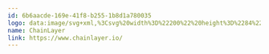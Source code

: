 ```yaml
---
id: 6b6aacde-169e-41f8-b255-1b8d1a780035
logo: data:image/svg+xml,%3Csvg%20width%3D%22200%22%20height%3D%2284%22%20viewBox%3D%220%200%20200%2084%22%20fill%3D%22none%22%20xmlns%3D%22http%3A%2F%2Fwww.w3.org%2F2000%2Fsvg%22%3E%0A%3Cpath%20opacity%3D%220.3%22%20d%3D%22M58.1709%2041.9082L51.7511%2045.7601L58.1709%2049.7954L64.7742%2045.7601L58.1709%2041.9082Z%22%20fill%3D%22%237A8AA0%22%2F%3E%0A%3Cpath%20opacity%3D%220.6%22%20d%3D%22M58.1711%2038.4229L51.7513%2042.2748L58.1711%2046.3101L64.7744%2042.2748L58.1711%2038.4229Z%22%20fill%3D%22%237A8AA0%22%2F%3E%0A%3Cpath%20opacity%3D%220.8%22%20d%3D%22M58.1711%2034.9388L51.7513%2038.7907L58.1711%2042.826L64.7744%2038.7907L58.1711%2034.9388Z%22%20fill%3D%22%237A8AA0%22%2F%3E%0A%3Cpath%20d%3D%22M44.9644%2032.9205L58.1709%2025.2167L71.5609%2032.9205L65.8747%2036.2221L58.1709%2031.6365L50.2837%2036.2221L44.9644%2032.9205Z%22%20fill%3D%22%237A8AA0%22%2F%3E%0A%3Cpath%20d%3D%22M43.1302%2051.0794V35.4884L48.8163%2038.7901V47.9612L56.5201%2052.3634V58.7832L43.1302%2051.0794Z%22%20fill%3D%22%237A8AA0%22%2F%3E%0A%3Cpath%20d%3D%22M73.3951%2035.4885V51.0795L60.0052%2058.7833V52.3635L67.709%2047.9613V38.7901L73.3951%2035.4885Z%22%20fill%3D%22%237A8AA0%22%2F%3E%0A%3Cpath%20d%3D%22M109.219%2040.3969V47.5672H110.893V40.3969H109.219Z%22%20fill%3D%22%237A8AA0%22%2F%3E%0A%3Cpath%20d%3D%22M109.247%2038.6282C109.437%2038.7914%20109.7%2038.8731%20110.036%2038.8731C110.371%2038.8731%20110.634%2038.7824%20110.825%2038.6009C111.015%2038.4195%20111.111%2038.1882%20111.111%2037.907C111.111%2037.5896%20111.015%2037.3492%20110.825%2037.1859C110.643%2037.0136%20110.38%2036.9274%20110.036%2036.9274C109.709%2036.9274%20109.451%2037.0181%20109.26%2037.1995C109.07%2037.381%20108.974%2037.6168%20108.974%2037.907C108.974%2038.2154%20109.065%2038.4558%20109.247%2038.6282Z%22%20fill%3D%22%237A8AA0%22%2F%3E%0A%3Cpath%20d%3D%22M92.4978%2037.4989V47.5672H94.1713V43.2405C94.1713%2043.0228%2094.2121%2042.8233%2094.2938%2042.6419C94.3845%2042.4605%2094.5024%2042.3017%2094.6475%2042.1657C94.8017%2042.0205%2094.9786%2041.9117%2095.1782%2041.8391C95.3868%2041.7575%2095.6135%2041.7167%2095.8584%2041.7167C96.1578%2041.7076%2096.4117%2041.762%2096.6204%2041.8799C96.829%2041.9888%2096.9832%2042.1657%2097.083%2042.4106C97.1827%2042.6464%2097.2326%2042.9457%2097.2326%2043.3085V47.5672H98.9061V43.1861C98.9061%2042.533%2098.8109%2041.9888%2098.6204%2041.5534C98.439%2041.118%2098.1624%2040.7915%2097.7905%2040.5738C97.4276%2040.3561%2096.9741%2040.2472%2096.4299%2040.2472C96.0489%2040.2472%2095.677%2040.3289%2095.3142%2040.4921C94.9514%2040.6554%2094.6385%2040.8731%2094.3754%2041.1452C94.2947%2041.2259%2094.2222%2041.3096%2094.1577%2041.3962V37.4989H92.4978Z%22%20fill%3D%22%237A8AA0%22%2F%3E%0A%3Cpath%20d%3D%22M85.8908%2047.3495C86.4622%2047.5853%2087.0926%2047.7032%2087.782%2047.7032C88.2264%2047.7032%2088.6709%2047.6488%2089.1154%2047.54C89.5689%2047.422%2089.9771%2047.2633%2090.3399%2047.0638C90.7027%2046.8642%2090.993%2046.642%2091.2106%2046.3971L90.3399%2044.9957C90.1403%2045.1952%2089.9181%2045.3721%2089.6732%2045.5263C89.4374%2045.6714%2089.1788%2045.7848%2088.8977%2045.8664C88.6165%2045.9481%2088.3262%2045.9889%2088.0269%2045.9889C87.5643%2045.9889%2087.138%2045.9163%2086.7479%2045.7712C86.367%2045.617%2086.0359%2045.3993%2085.7547%2045.1181C85.4826%2044.8369%2085.2694%2044.5013%2085.1152%2044.1113C84.9701%2043.7213%2084.8976%2043.2859%2084.8976%2042.8051C84.8976%2042.3335%2084.9747%2041.9072%2085.1289%2041.5262C85.2831%2041.1362%2085.4917%2040.8005%2085.7547%2040.5194C86.0268%2040.2382%2086.3443%2040.0205%2086.7071%2039.8663C87.079%2039.7121%2087.4736%2039.635%2087.8908%2039.635C88.172%2039.635%2088.4441%2039.6803%2088.7072%2039.771C88.9793%2039.8527%2089.2378%2039.9797%2089.4827%2040.152C89.7367%2040.3153%2089.9816%2040.5194%2090.2174%2040.7643L91.3467%2039.5261C91.1018%2039.2087%2090.7979%2038.932%2090.4351%2038.6962C90.0723%2038.4513%2089.6732%2038.2608%2089.2378%2038.1247C88.8024%2037.9887%2088.3534%2037.9207%2087.8908%2037.9207C87.2105%2037.9207%2086.5801%2038.0431%2085.9996%2038.288C85.4191%2038.5329%2084.9112%2038.8776%2084.4758%2039.3221C84.0404%2039.7665%2083.7002%2040.2835%2083.4553%2040.8731C83.2104%2041.4627%2083.088%2042.1022%2083.088%2042.7915C83.088%2043.5081%2083.2014%2044.1702%2083.4281%2044.778C83.664%2045.3766%2083.9905%2045.8982%2084.4077%2046.3426C84.825%2046.778%2085.3193%2047.1136%2085.8908%2047.3495Z%22%20fill%3D%22%237A8AA0%22%2F%3E%0A%3Cpath%20fill-rule%3D%22evenodd%22%20clip-rule%3D%22evenodd%22%20d%3D%22M103.252%2047.7032C102.662%2047.7032%20102.127%2047.54%20101.646%2047.2134C101.165%2046.8869%20100.78%2046.4424%20100.49%2045.88C100.199%2045.3177%20100.054%2044.6782%20100.054%2043.9616C100.054%2043.2451%20100.199%2042.6056%20100.49%2042.0432C100.78%2041.4808%20101.174%2041.0409%20101.673%2040.7234C102.172%2040.406%20102.735%2040.2472%20103.36%2040.2472C103.723%2040.2472%20104.054%2040.3017%20104.354%2040.4105C104.653%2040.5103%20104.916%2040.6554%20105.143%2040.8459C105.342%2041.0134%20105.51%2041.2018%20105.646%2041.4113V40.3969H107.333V47.5672H105.633V46.5609C105.476%2046.7658%20105.281%2046.9515%20105.048%2047.1182C104.803%2047.2905%20104.526%2047.4311%20104.218%2047.54C103.918%2047.6488%20103.596%2047.7032%20103.252%2047.7032ZM103.714%2046.2202C104.104%2046.2202%20104.449%2046.125%20104.748%2045.9345C105.048%2045.744%20105.279%2045.4809%20105.442%2045.1453C105.615%2044.8007%20105.701%2044.4061%20105.701%2043.9616C105.701%2043.5262%20105.615%2043.1407%20105.442%2042.8051C105.279%2042.4695%20105.048%2042.2065%20104.748%2042.016C104.449%2041.8255%20104.104%2041.7303%20103.714%2041.7303C103.324%2041.7303%20102.98%2041.8255%20102.68%2042.016C102.39%2042.2065%20102.163%2042.4695%20102%2042.8051C101.837%2043.1407%20101.755%2043.5262%20101.755%2043.9616C101.755%2044.4061%20101.837%2044.8007%20102%2045.1453C102.163%2045.4809%20102.39%2045.744%20102.68%2045.9345C102.98%2046.125%20103.324%2046.2202%20103.714%2046.2202Z%22%20fill%3D%22%237A8AA0%22%2F%3E%0A%3Cpath%20d%3D%22M112.77%2047.5672V40.3969H114.403L114.422%2041.4077C114.488%2041.3169%20114.564%2041.2295%20114.648%2041.1452C114.911%2040.8731%20115.224%2040.6554%20115.587%2040.4921C115.949%2040.3289%20116.321%2040.2472%20116.702%2040.2472C117.246%2040.2472%20117.7%2040.3561%20118.063%2040.5738C118.435%2040.7915%20118.711%2041.118%20118.893%2041.5534C119.083%2041.9888%20119.178%2042.533%20119.178%2043.1861V47.5672H117.505V43.3085C117.505%2042.9457%20117.455%2042.6464%20117.355%2042.4106C117.256%2042.1657%20117.101%2041.9888%20116.893%2041.8799C116.684%2041.762%20116.43%2041.7076%20116.131%2041.7167C115.886%2041.7167%20115.659%2041.7575%20115.45%2041.8391C115.251%2041.9117%20115.074%2042.0205%20114.92%2042.1657C114.775%2042.3017%20114.657%2042.4605%20114.566%2042.6419C114.484%2042.8233%20114.444%2043.0228%20114.444%2043.2405V47.5672H112.77Z%22%20fill%3D%22%237A8AA0%22%2F%3E%0A%3Cpath%20d%3D%22M122.884%2038.0431H121.116V47.5672H127.279V45.9345H122.884V38.0431Z%22%20fill%3D%22%237A8AA0%22%2F%3E%0A%3Cpath%20fill-rule%3D%22evenodd%22%20clip-rule%3D%22evenodd%22%20d%3D%22M131.198%2047.7032C130.609%2047.7032%20130.073%2047.54%20129.593%2047.2134C129.112%2046.8869%20128.726%2046.4424%20128.436%2045.88C128.146%2045.3177%20128.001%2044.6782%20128.001%2043.9616C128.001%2043.2451%20128.146%2042.6056%20128.436%2042.0432C128.726%2041.4808%20129.121%2041.0409%20129.62%2040.7234C130.119%2040.406%20130.681%2040.2472%20131.307%2040.2472C131.67%2040.2472%20132.001%2040.3017%20132.3%2040.4105C132.6%2040.5103%20132.863%2040.6554%20133.089%2040.8459C133.289%2041.0134%20133.457%2041.2018%20133.593%2041.4114V40.3969H135.28V47.5672H133.579V46.5609C133.422%2046.7658%20133.227%2046.9515%20132.994%2047.1182C132.749%2047.2905%20132.473%2047.4311%20132.164%2047.54C131.865%2047.6488%20131.543%2047.7032%20131.198%2047.7032ZM131.661%2046.2202C132.051%2046.2202%20132.396%2046.125%20132.695%2045.9345C132.994%2045.744%20133.225%2045.4809%20133.389%2045.1453C133.561%2044.8007%20133.647%2044.4061%20133.647%2043.9616C133.647%2043.5262%20133.561%2043.1407%20133.389%2042.8051C133.225%2042.4695%20132.994%2042.2065%20132.695%2042.016C132.396%2041.8255%20132.051%2041.7303%20131.661%2041.7303C131.271%2041.7303%20130.926%2041.8255%20130.627%2042.016C130.337%2042.2065%20130.11%2042.4695%20129.946%2042.8051C129.783%2043.1407%20129.702%2043.5262%20129.702%2043.9616C129.702%2044.4061%20129.783%2044.8007%20129.946%2045.1453C130.11%2045.4809%20130.337%2045.744%20130.627%2045.9345C130.926%2046.125%20131.271%2046.2202%20131.661%2046.2202Z%22%20fill%3D%22%237A8AA0%22%2F%3E%0A%3Cpath%20d%3D%22M139.189%2047.725L137.904%2050.6965H139.646L140.87%2047.5672L143.864%2040.3969H141.918L140.231%2045.0773C140.17%2045.2774%20140.105%2045.4733%20140.036%2045.665L140.018%2045.61L140%2045.5535C139.936%2045.354%20139.873%2045.1952%20139.809%2045.0773L137.836%2040.3969H135.904L139.189%2047.725Z%22%20fill%3D%22%237A8AA0%22%2F%3E%0A%3Cpath%20fill-rule%3D%22evenodd%22%20clip-rule%3D%22evenodd%22%20d%3D%22M147.891%2047.7032C147.138%2047.7032%20146.471%2047.5445%20145.891%2047.227C145.319%2046.9096%20144.87%2046.4787%20144.544%2045.9345C144.226%2045.3812%20144.067%2044.7508%20144.067%2044.0433C144.067%2043.4809%20144.158%2042.9684%20144.34%2042.5058C144.521%2042.0432%20144.77%2041.6441%20145.088%2041.3085C145.414%2040.9638%20145.8%2040.7008%20146.244%2040.5194C146.698%2040.3289%20147.192%2040.2336%20147.727%2040.2336C148.199%2040.2336%20148.639%2040.3243%20149.047%2040.5058C149.455%2040.6872%20149.809%2040.9366%20150.108%2041.2541C150.408%2041.5625%20150.635%2041.9344%20150.789%2042.3697C150.952%2042.7961%20151.029%2043.2632%20151.02%2043.7711L151.006%2044.3562H145.717C145.759%2044.6414%20145.844%2044.8999%20145.972%2045.1317C146.172%2045.4764%20146.448%2045.744%20146.802%2045.9345C147.165%2046.1159%20147.587%2046.2066%20148.068%2046.2066C148.403%2046.2066%20148.712%2046.1522%20148.993%2046.0433C149.274%2045.9345%20149.578%2045.7395%20149.904%2045.4583L150.734%2046.6148C150.489%2046.8415%20150.208%2047.0365%20149.891%2047.1998C149.582%2047.354%20149.256%2047.4765%20148.911%2047.5672C148.566%2047.6579%20148.226%2047.7032%20147.891%2047.7032ZM145.918%2042.7235C145.847%2042.8695%20145.792%2043.0328%20145.754%2043.2133H149.387V43.1453C149.36%2042.8641%20149.269%2042.6192%20149.115%2042.4106C148.961%2042.1929%20148.761%2042.0251%20148.517%2041.9072C148.281%2041.7802%20148.018%2041.7167%20147.727%2041.7167C147.283%2041.7167%20146.907%2041.8028%20146.598%2041.9752C146.299%2042.1475%20146.072%2042.397%20145.918%2042.7235Z%22%20fill%3D%22%237A8AA0%22%2F%3E%0A%3Cpath%20d%3D%22M152.257%2040.3969V47.5672H153.945V43.7439C153.945%2043.49%20153.985%2043.2632%20154.067%2043.0636C154.158%2042.855%20154.28%2042.6736%20154.434%2042.5194C154.589%2042.3652%20154.765%2042.2473%20154.965%2042.1657C155.174%2042.075%20155.391%2042.0296%20155.618%2042.0296C155.763%2042.0296%20155.908%2042.0477%20156.053%2042.084C156.199%2042.1203%20156.321%2042.1657%20156.421%2042.2201L156.87%2040.3833C156.779%2040.347%20156.661%2040.3153%20156.516%2040.2881C156.38%2040.2609%20156.235%2040.2472%20156.081%2040.2472C155.727%2040.2472%20155.387%2040.3334%20155.06%2040.5058C154.743%2040.669%20154.462%2040.8958%20154.217%2041.186C154.101%2041.3231%20154.002%2041.4682%20153.918%2041.6214L153.904%2040.3969H152.257Z%22%20fill%3D%22%237A8AA0%22%2F%3E%0A%3C%2Fsvg%3E%0A
name: ChainLayer
link: https://www.chainlayer.io/
---
```

